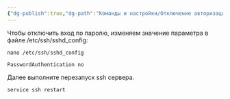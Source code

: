 ```yaml
---
{"dg-publish":true,"dg-path":"Команды и настройки/Отключение авторизации паролем в ssh.md","permalink":"/komandy-i-nastrojki/otklyuchenie-avtorizaczii-parolem-v-ssh/","updated":"2025-04-21T01:26:06+03:00"}
---
```


Чтобы отключить вход по паролю, изменяем значение параметра в файле /etc/ssh/sshd\_config:

```
nano /etc/ssh/sshd_config
```

```shell
PasswordAuthentication no
```

Далее выполните перезапуск ssh сервера.

```shell
service ssh restart
```
